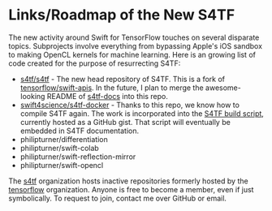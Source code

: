 # Links/Roadmap of the New S4TF

The new activity around Swift for TensorFlow touches on several disparate topics. Subprojects involve everything from bypassing Apple's iOS sandbox to making OpenCL kernels for machine learning. Here is an growing list of code created for the purpose of resurrecting S4TF:

- [s4tf/s4tf](https://github.com/s4tf/s4tf) - The new head repository of S4TF. This is a fork of [tensorflow/swift-apis](https://github.com/tensorflow/swift-apis). In the future, I plan to merge the awesome-looking README of [s4tf-docs](https://github.com/s4tf-docs) into this repo.
- [swift4science/s4tf-docker](https://gitlab.com/swift4science/s4tf-docker) - Thanks to this repo, we know how to compile S4TF again. The work is incorporated into the [S4TF build script](https://gist.github.com/philipturner/7aa063af04277d463c14168275878511), currently hosted as a GitHub gist. That script will eventually be embedded in S4TF documentation.
- philipturner/differentiation
- philipturner/swift-colab
- philipturner/swift-reflection-mirror
- philipturner/swift-opencl

The [s4tf](https://github.com/philipturner/s4tf) organization hosts inactive repositories formerly hosted by the [tensorflow](https://github.com/tensorflow) organization. Anyone is free to become a member, even if just symbolically. To request to join, contact me over GitHub or email.
